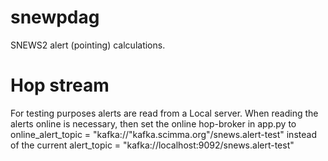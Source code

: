 # snewpdag

SNEWS2 alert (pointing) calculations.

# Hop stream
For testing purposes alerts are read from a Local server. When reading the alerts online is necessary, then set the online hop-broker in app.py to
online_alert_topic = "kafka://"kafka.scimma.org"/snews.alert-test" instead of the current alert_topic = "kafka://localhost:9092/snews.alert-test"

